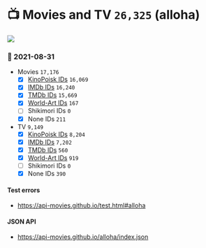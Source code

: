 # :tv: Movies and TV `26,325` (alloha)

<a href="https://API-Movies.github.io"><img src="https://API-Movies.github.io/banner.png?cache"></a>

### :date: 2021-08-31
- Movies `17,176`
  - [x] <a href="https://API-Movies.github.io/alloha/movie_kinopoisk_ids.json">KinoPoisk IDs</a> `16,069`
  - [x] <a href="https://API-Movies.github.io/alloha/movie_imdb_ids.json">IMDb IDs</a> `16,240`
  - [x] <a href="https://API-Movies.github.io/alloha/movie_tmdb_ids.json">TMDb IDs</a> `15,669`
  - [x] <a href="https://API-Movies.github.io/alloha/movie_world_art_ids.json">World-Art IDs</a> `167`
  - [ ] Shikimori IDs `0`
  - [x] None IDs `211`
- TV `9,149`
  - [x] <a href="https://API-Movies.github.io/alloha/tv_kinopoisk_ids.json">KinoPoisk IDs</a> `8,204`
  - [x] <a href="https://API-Movies.github.io/alloha/tv_imdb_ids.json">IMDb IDs</a> `7,202`
  - [x] <a href="https://API-Movies.github.io/alloha/tv_tmdb_ids.json">TMDb IDs</a> `560`
  - [x] <a href="https://API-Movies.github.io/alloha/tv_world_art_ids.json">World-Art IDs</a> `919`
  - [ ] Shikimori IDs `0`
  - [x] None IDs `390`
#### Test errors
- <a href='https://api-movies.github.io/test.html#alloha'>https://api-movies.github.io/test.html#alloha</a>
#### JSON API
- <a href='https://api-movies.github.io/alloha/index.json'>https://api-movies.github.io/alloha/index.json</a>

